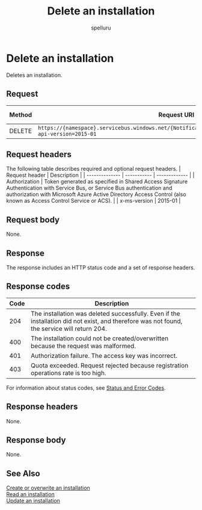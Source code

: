 ﻿---
title: "Delete an installation"
ms.custom: ""
ms.date: 04/05/2019
ms.reviewer: ""
ms.service: "notification-hubs"
ms.suite: ""
ms.tgt_pltfrm: ""
ms.topic: "reference"
author: "spelluru"
ms.author: "spelluru"
manager: "timlt"

---

# Delete an installation
Deletes an installation.

## Request

| Method | Request URI | HTTP version | 
| ------ | ----------- | ------------ | 
| DELETE | `https://{namespace}.servicebus.windows.net/{NotificationHub}/installations/installationId?api-version=2015-01` | HTTP/1.1 |

## Request headers

The following table describes required and optional request headers.
| Request header | Description | 
| -------------- | ----------- | ------------- | 
| Authorization | Token generated as specified in Shared Access Signature Authentication with Service Bus, or Service Bus authentication and authorization with Microsoft Azure Active Directory Access Control (also known as Access Control Service or ACS). |
| x-ms-version | 2015-01 | 

## Request body

None.

## Response

The response includes an HTTP status code and a set of response headers.

## Response codes

| Code | Description | 
| ---- | ----------- | 
| 204 | The installation was deleted successfully. Even if the installation did not exist, and therefore was not found, the service will return 204. |
| 400 | The installation could not be created/overwritten because the request was malformed. |
| 401 | Authorization failure. The access key was incorrect. | 
| 403 | Quota exceeded. Request rejected because registration operations rate is too high. |

For information about status codes, see [Status and Error Codes](/rest/api/storageservices/Common-REST-API-Error-Codes).

## Response headers

None.

## Response body

None.

## See Also

[Create or overwrite an installation](create-overwrite-installation.md)  
[Read an installation](read-installation.md)  
[Update an installation](update-installation.md)

